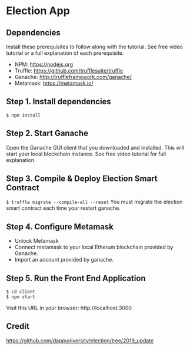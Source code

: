 
# Election App

## Dependencies
Install these prerequisites to follow along with the tutorial. See free video tutorial or a full explanation of each prerequisite.
- NPM: https://nodejs.org
- Truffle: https://github.com/trufflesuite/truffle
- Ganache: http://truffleframework.com/ganache/
- Metamask: https://metamask.io/


## Step 1. Install dependencies
```
$ npm install
```
## Step 2. Start Ganache
Open the Ganache GUI client that you downloaded and installed. This will start your local blockchain instance. See free video tutorial for full explanation.


## Step 3. Compile & Deploy Election Smart Contract
`$ truffle migrate --compile-all --reset`
You must migrate the election smart contract each time your restart ganache.

## Step 4. Configure Metamask
- Unlock Metamask
- Connect metamask to your local Etherum blockchain provided by Ganache.
- Import an account provided by ganache.

## Step 5. Run the Front End Application
```
$ cd client
$ npm start
```
Visit this URL in your browser: http://localhost:3000

## Credit
https://github.com/dappuniversity/election/tree/2019_update

